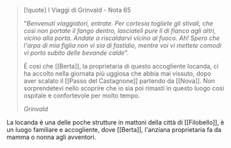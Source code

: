 > [!quote] I Viaggi di Grinvald - Nota 65
> 
> "*Benvenuti viaggiatori, entrate. Per cortesia togliete gli stivali, che così non portate il fango dentro, lasciateli pure lì di fianco agli altri, vicino alla porta. 
> Andate a riscaldarvi vicino al fuoco. Ah! Spero che l'arpa di mia figlia non vi sia di fastidio, mentre voi vi mettete comodi vi porto subito delle bevande calde*". 
> 
> È così che [[Berta]], la proprietaria di questo accogliente locanda, ci ha accolto nella giornata più uggiosa che abbia mai vissuto, dopo aver scalato il [[Passo del Castagnone]] partendo da [[Nova]]. Non sorprendetevi nello scoprire che io sia poi rimasti in questo luogo così ospitale e confortevole per molto tempo.  
> 
> *Grinvald*

La locanda è una delle poche strutture in mattoni della città di [[Filobello]], è un luogo familiare e accogliente, dove [[Berta]], l'anziana proprietaria fa da mamma o nonna agli avventori. 

